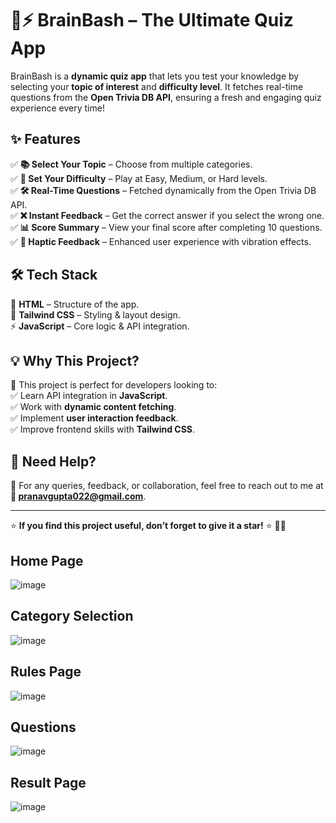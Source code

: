 # 🧠⚡ BrainBash – The Ultimate Quiz App  

BrainBash is a **dynamic quiz app** that lets you test your knowledge by selecting your **topic of interest** and **difficulty level**. It fetches real-time questions from the **Open Trivia DB API**, ensuring a fresh and engaging quiz experience every time!  

## ✨ Features  
✅ **📚 Select Your Topic** – Choose from multiple categories.  
✅ **🎯 Set Your Difficulty** – Play at Easy, Medium, or Hard levels.  
✅ **🛠️ Real-Time Questions** – Fetched dynamically from the Open Trivia DB API.  
✅ **❌ Instant Feedback** – Get the correct answer if you select the wrong one.  
✅ **📊 Score Summary** – View your final score after completing 10 questions.  
✅ **🔔 Haptic Feedback** – Enhanced user experience with vibration effects.  

## 🛠️ Tech Stack  
🚀 **HTML** – Structure of the app.  
🎨 **Tailwind CSS** – Styling & layout design.  
⚡ **JavaScript** – Core logic & API integration.  

## 💡 Why This Project?  
🚀 This project is perfect for developers looking to:  
✅ Learn API integration in **JavaScript**.  
✅ Work with **dynamic content fetching**.  
✅ Implement **user interaction feedback**.  
✅ Improve frontend skills with **Tailwind CSS**.  

## 💬 Need Help?  
📩 For any queries, feedback, or collaboration, feel free to reach out to me at **📧 pranavgupta022@gmail.com**.  

---

⭐ **If you find this project useful, don’t forget to give it a star!** ⭐ 🚀✨  

## Home Page
![image](https://github.com/user-attachments/assets/865c261e-8c53-458b-9561-75dcc0f86a90)

## Category Selection 
![image](https://github.com/user-attachments/assets/d38334cc-bb60-4922-badf-15b230b452cc)

## Rules Page
![image](https://github.com/user-attachments/assets/9f701015-72cc-4490-8591-54defa4f1a5f)

## Questions 
![image](https://github.com/user-attachments/assets/6ce1ccbd-a88e-4382-a771-1e2fb20d1aa2)

## Result Page
![image](https://github.com/user-attachments/assets/be0b1bf3-d3de-4342-993f-7e4b643e41fe)





